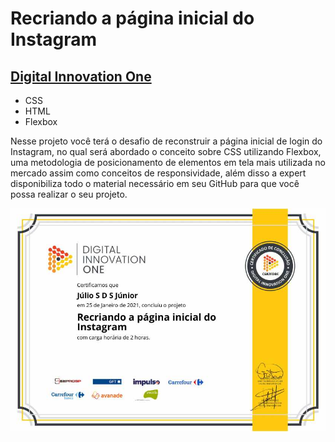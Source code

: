 # Recriando a página inicial do Instagram
## [Digital Innovation One](https://web.digitalinnovation.one/)

* CSS <br>
* HTML <br>
* Flexbox <br>

Nesse projeto você terá o desafio de reconstruir a página inicial de login do Instagram, no qual será abordado o conceito sobre CSS utilizando Flexbox, uma metodologia de posicionamento de elementos em tela mais utilizada no mercado assim como conceitos de responsividade, além disso a expert disponibiliza todo o material necessário em seu GitHub para que você possa realizar o seu projeto.

![Meu Certificado](certificate/certificate.jpg)

